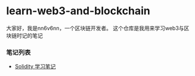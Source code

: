 # learn-web3-and-blockchain
大家好，我是nn6v6nn，一个区块链开发者。
这个仓库是我用来学习web3与区块链时记的笔记

### 笔记列表
+ [Solidity 学习笔记](solidity学习笔记.md)

